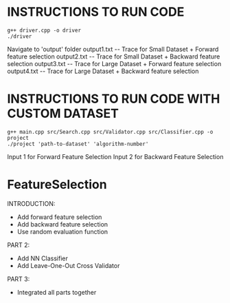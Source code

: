 # INSTRUCTIONS TO RUN CODE
```
g++ driver.cpp -o driver
./driver
```
Navigate to 'output' folder
output1.txt -- Trace for Small Dataset + Forward feature selection
output2.txt -- Trace for Small Dataset + Backward feature selection
output3.txt -- Trace for Large Dataset + Forward feature selection
output4.txt -- Trace for Large Dataset + Backward feature selection

# INSTRUCTIONS TO RUN CODE WITH CUSTOM DATASET
```
g++ main.cpp src/Search.cpp src/Validator.cpp src/Classifier.cpp -o project
./project 'path-to-dataset' 'algorithm-number'
```
Input 1 for Forward Feature Selection
Input 2 for Backward Feature Selection

# FeatureSelection

INTRODUCTION:
- Add forward feature selection
- Add backward feature selection
- Use random evaluation function

PART 2:
- Add NN Classifier
- Add Leave-One-Out Cross Validator

PART 3:
- Integrated all parts together



